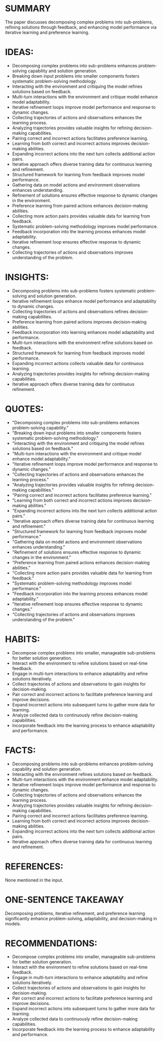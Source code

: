 # SUMMARY
The paper discusses decomposing complex problems into sub-problems, refining solutions through feedback, and enhancing model performance via iterative learning and preference learning.

# IDEAS:
- Decomposing complex problems into sub-problems enhances problem-solving capability and solution generation.
- Breaking down input problems into smaller components fosters systematic problem-solving methodology.
- Interacting with the environment and critiquing the model refines solutions based on feedback.
- Multi-turn interactions with the environment and critique model enhance model adaptability.
- Iterative refinement loops improve model performance and response to dynamic changes.
- Collecting trajectories of actions and observations enhances the learning process.
- Analyzing trajectories provides valuable insights for refining decision-making capabilities.
- Pairing correct and incorrect actions facilitates preference learning.
- Learning from both correct and incorrect actions improves decision-making abilities.
- Expanding incorrect actions into the next turn collects additional action pairs.
- Iterative approach offers diverse training data for continuous learning and refinement.
- Structured framework for learning from feedback improves model performance.
- Gathering data on model actions and environment observations enhances understanding.
- Refinement of solutions ensures effective response to dynamic changes in the environment.
- Preference learning from paired actions enhances decision-making abilities.
- Collecting more action pairs provides valuable data for learning from feedback.
- Systematic problem-solving methodology improves model performance.
- Feedback incorporation into the learning process enhances model adaptability.
- Iterative refinement loop ensures effective response to dynamic changes.
- Collecting trajectories of actions and observations improves understanding of the problem.

# INSIGHTS:
- Decomposing problems into sub-problems fosters systematic problem-solving and solution generation.
- Iterative refinement loops enhance model performance and adaptability to dynamic changes.
- Collecting trajectories of actions and observations refines decision-making capabilities.
- Preference learning from paired actions improves decision-making abilities.
- Feedback incorporation into learning enhances model adaptability and performance.
- Multi-turn interactions with the environment refine solutions based on feedback.
- Structured framework for learning from feedback improves model performance.
- Expanding incorrect actions collects valuable data for continuous learning.
- Analyzing trajectories provides insights for refining decision-making capabilities.
- Iterative approach offers diverse training data for continuous refinement.

# QUOTES:
- "Decomposing complex problems into sub-problems enhances problem-solving capability."
- "Breaking down input problems into smaller components fosters systematic problem-solving methodology."
- "Interacting with the environment and critiquing the model refines solutions based on feedback."
- "Multi-turn interactions with the environment and critique model enhance model adaptability."
- "Iterative refinement loops improve model performance and response to dynamic changes."
- "Collecting trajectories of actions and observations enhances the learning process."
- "Analyzing trajectories provides valuable insights for refining decision-making capabilities."
- "Pairing correct and incorrect actions facilitates preference learning."
- "Learning from both correct and incorrect actions improves decision-making abilities."
- "Expanding incorrect actions into the next turn collects additional action pairs."
- "Iterative approach offers diverse training data for continuous learning and refinement."
- "Structured framework for learning from feedback improves model performance."
- "Gathering data on model actions and environment observations enhances understanding."
- "Refinement of solutions ensures effective response to dynamic changes in the environment."
- "Preference learning from paired actions enhances decision-making abilities."
- "Collecting more action pairs provides valuable data for learning from feedback."
- "Systematic problem-solving methodology improves model performance."
- "Feedback incorporation into the learning process enhances model adaptability."
- "Iterative refinement loop ensures effective response to dynamic changes."
- "Collecting trajectories of actions and observations improves understanding of the problem."

# HABITS:
- Decompose complex problems into smaller, manageable sub-problems for better solution generation.
- Interact with the environment to refine solutions based on real-time feedback.
- Engage in multi-turn interactions to enhance adaptability and refine solutions iteratively.
- Collect trajectories of actions and observations to gain insights for decision-making.
- Pair correct and incorrect actions to facilitate preference learning and improve decisions.
- Expand incorrect actions into subsequent turns to gather more data for learning.
- Analyze collected data to continuously refine decision-making capabilities.
- Incorporate feedback into the learning process to enhance adaptability and performance.

# FACTS:
- Decomposing problems into sub-problems enhances problem-solving capability and solution generation.
- Interacting with the environment refines solutions based on feedback.
- Multi-turn interactions with the environment enhance model adaptability.
- Iterative refinement loops improve model performance and response to dynamic changes.
- Collecting trajectories of actions and observations enhances the learning process.
- Analyzing trajectories provides valuable insights for refining decision-making capabilities.
- Pairing correct and incorrect actions facilitates preference learning.
- Learning from both correct and incorrect actions improves decision-making abilities.
- Expanding incorrect actions into the next turn collects additional action pairs.
- Iterative approach offers diverse training data for continuous learning and refinement.

# REFERENCES:
None mentioned in the input.

# ONE-SENTENCE TAKEAWAY
Decomposing problems, iterative refinement, and preference learning significantly enhance problem-solving, adaptability, and decision-making in models.

# RECOMMENDATIONS:
- Decompose complex problems into smaller, manageable sub-problems for better solution generation.
- Interact with the environment to refine solutions based on real-time feedback.
- Engage in multi-turn interactions to enhance adaptability and refine solutions iteratively.
- Collect trajectories of actions and observations to gain insights for decision-making.
- Pair correct and incorrect actions to facilitate preference learning and improve decisions.
- Expand incorrect actions into subsequent turns to gather more data for learning.
- Analyze collected data to continuously refine decision-making capabilities.
- Incorporate feedback into the learning process to enhance adaptability and performance.